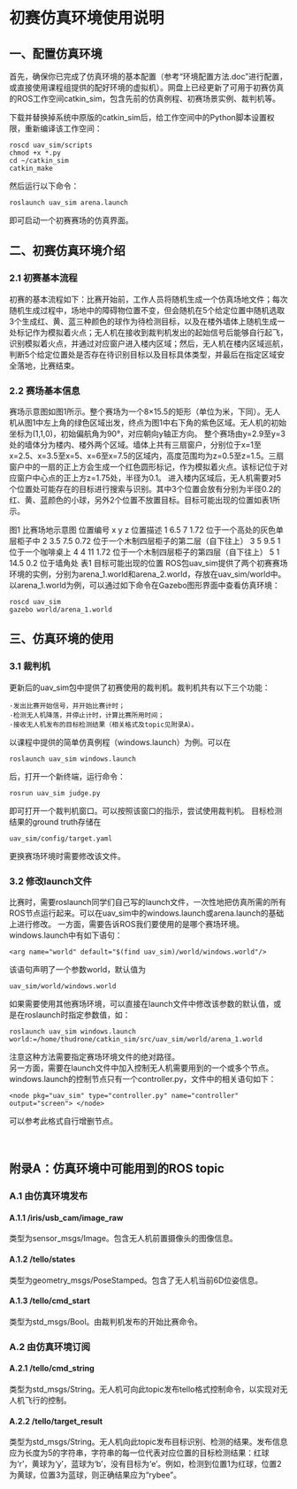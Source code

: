 # 初赛仿真环境使用说明
## 一、配置仿真环境
	
首先，确保你已完成了仿真环境的基本配置（参考“环境配置方法.doc”进行配置，或直接使用课程组提供的配好环境的虚拟机）。网盘上已经更新了可用于初赛仿真的ROS工作空间catkin_sim，包含先前的仿真例程、初赛场景实例、裁判机等。

下载并替换掉系统中原版的catkin_sim后，给工作空间中的Python脚本设置权限，重新编译该工作空间：

	roscd uav_sim/scripts
	chmod +x *.py
	cd ~/catkin_sim
	catkin_make

然后运行以下命令：

	roslaunch uav_sim arena.launch
即可启动一个初赛赛场的仿真界面。

## 二、初赛仿真环境介绍
### 2.1  初赛基本流程
初赛的基本流程如下：比赛开始前，工作人员将随机生成一个仿真场地文件；每次随机生成过程中，场地中的障碍物位置不变，但会随机在5个给定位置中随机选取3个生成红、黄、蓝三种颜色的球作为待检测目标，以及在楼外墙体上随机生成一处标记作为模拟着火点；无人机在接收到裁判机发出的起始信号后能够自行起飞，识别模拟着火点，并通过对应窗户进入楼内区域；然后，无人机在楼内区域巡航，判断5个给定位置处是否存在待识别目标以及目标具体类型，并最后在指定区域安全落地，比赛结束。
### 2.2  赛场基本信息
赛场示意图如图1所示。整个赛场为一个8×15.5的矩形（单位为米，下同）。无人机从图1中左上角的绿色区域出发，终点为图1中右下角的紫色区域。无人机的初始坐标为(1,1,0)，初始偏航角为90°，对应朝向y轴正方向。
整个赛场由y=2.9至y=3处的墙体分为楼内、楼外两个区域。墙体上共有三扇窗户，分别位于x=1至x=2.5、x=3.5至x=5、x=6至x=7.5的区域内，高度范围均为z=0.5至z=1.5。三扇窗户中的一扇的正上方会生成一个红色圆形标记，作为模拟着火点。该标记位于对应窗户中心点的正上方z=1.75处，半径为0.1。
进入楼内区域后，无人机需要对5个位置处可能存在的目标进行搜索与识别。其中3个位置会放有分别为半径0.2的红、黄、蓝颜色的小球，另外2个位置不放置目标。目标可能出现的位置如表1所示。
 
图1  比赛场地示意图
位置编号	x	y	z	位置描述
1	6.5	7	1.72	位于一个高处的灰色单层柜子中
2	3.5	7.5	0.72	位于一个木制四层柜子的第二层（自下往上）
3	5	9.5	1	位于一个咖啡桌上
4	4	11	1.72	位于一个木制四层柜子的第四层（自下往上）
5	1	14.5	0.2	位于墙角处
表1  目标可能出现的位置
	ROS包uav_sim提供了两个初赛赛场环境的实例，分别为arena_1.world和arena_2.world，存放在uav_sim/world中。以arena_1.world为例，可以通过如下命令在Gazebo图形界面中查看仿真环境：

	roscd uav_sim
	gazebo world/arena_1.world

## 三、仿真环境的使用
### 3.1  裁判机
	
更新后的uav_sim包中提供了初赛使用的裁判机。裁判机共有以下三个功能：

	·发出比赛开始信号，并开始比赛计时；
	·检测无人机降落，并停止计时，计算比赛所用时间；
	·接收无人机发布的目标检测结果（相关格式及topic见附录A）。
以课程中提供的简单仿真例程（windows.launch）为例。可以在

	roslaunch uav_sim windows.launch
后，打开一个新终端，运行命令：
	
	rosrun uav_sim judge.py
即可打开一个裁判机窗口。可以按照该窗口的指示，尝试使用裁判机。
	目标检测结果的ground truth存储在

	uav_sim/config/target.yaml
更换赛场环境时需要修改该文件。
### 3.2  修改launch文件
	
比赛时，需要roslaunch同学们自己写的launch文件，一次性地把仿真所需的所有ROS节点运行起来。可以在uav_sim中的windows.launch或arena.launch的基础上进行修改。
	一方面，需要告诉ROS我们要使用的是哪个赛场环境。windows.launch中有如下语句：

	<arg name="world" default="$(find uav_sim)/world/windows.world"/>
该语句声明了一个参数world，默认值为

	uav_sim/world/windows.world

如果需要使用其他赛场环境，可以直接在launch文件中修改该参数的默认值，或是在roslaunch时指定参数值，如：

	roslaunch uav_sim windows.launch world:=/home/thudrone/catkin_sim/src/uav_sim/world/arena_1.world
注意这种方法需要指定赛场环境文件的绝对路径。\
另一方面，需要在launch文件中加入控制无人机需要用到的一个或多个节点。windows.launch的控制节点只有一个controller.py，文件中的相关语句如下：

 	<node pkg="uav_sim" type="controller.py" name="controller" output="screen"> </node>
可以参考此格式自行增删节点。

 
## 附录A：仿真环境中可能用到的ROS topic
### A.1  由仿真环境发布
#### A.1.1  /iris/usb_cam/image_raw
类型为sensor_msgs/Image。包含无人机前置摄像头的图像信息。
#### A.1.2  /tello/states
类型为geometry_msgs/PoseStamped。包含了无人机当前6D位姿信息。
#### A.1.3  /tello/cmd_start
类型为std_msgs/Bool。由裁判机发布的开始比赛命令。
### A.2  由仿真环境订阅
#### A.2.1  /tello/cmd_string
类型为std_msgs/String。无人机可向此topic发布tello格式控制命令，以实现对无人机飞行的控制。
#### A.2.2  /tello/target_result
类型为std_msgs/String。无人机向此topic发布目标识别、检测的结果。发布信息应为长度为5的字符串，字符串的每一位代表对应位置的目标检测结果：红球为‘r’，黄球为‘y’，蓝球为‘b’，没有目标为‘e’。例如，检测到位置1为红球，位置2为黄球，位置3为蓝球，则正确结果应为“rybee”。


